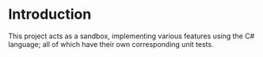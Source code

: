 # Introduction
This project acts as a sandbox, implementing various features using the C# language; all of which have their own corresponding unit tests. 

